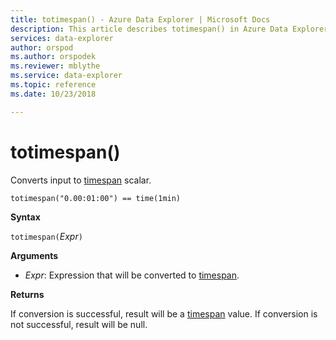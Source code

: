 ```yaml
---
title: totimespan() - Azure Data Explorer | Microsoft Docs
description: This article describes totimespan() in Azure Data Explorer.
services: data-explorer
author: orspod
ms.author: orspodek
ms.reviewer: mblythe
ms.service: data-explorer
ms.topic: reference
ms.date: 10/23/2018

---
```

# totimespan()

Converts input  to [timespan](./scalar-data-types/timespan.md) scalar.

```kusto
totimespan("0.00:01:00") == time(1min)
```

**Syntax**

`totimespan(`*Expr*`)`

**Arguments**

* *Expr*: Expression that will be converted to [timespan](./scalar-data-types/timespan.md). 

**Returns**

If conversion is successful, result will be a [timespan](./scalar-data-types/timespan.md) value.
If conversion is not successful, result will be null.
 